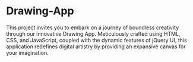 # Drawing-App
 This project invites you to embark on a journey of boundless creativity through our innovative Drawing App. Meticulously crafted using HTML, CSS, and JavaScript, coupled with the dynamic features of jQuery UI, this application redefines digital artistry by providing an expansive canvas for your imagination.
